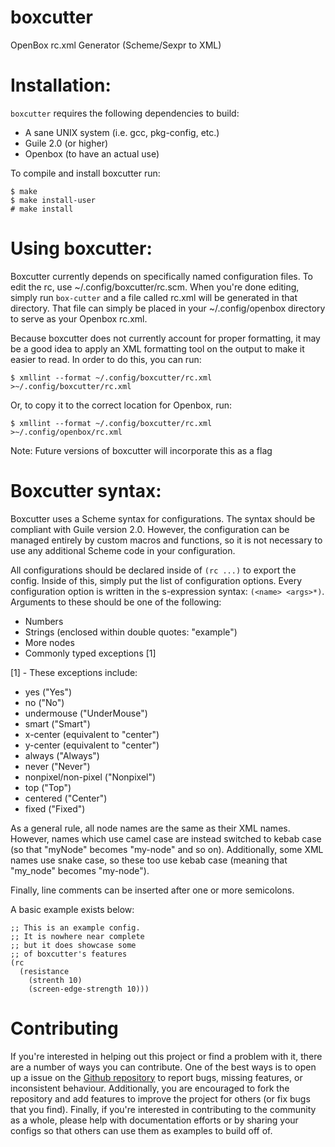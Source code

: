 # boxcutter
OpenBox rc.xml Generator (Scheme/Sexpr to XML)

# Installation:

`boxcutter` requires the following dependencies to build:
* A sane UNIX system (i.e. gcc, pkg-config, etc.)
* Guile 2.0 (or higher)
* Openbox (to have an actual use)

To compile and install boxcutter run:
```
$ make
$ make install-user
# make install
```

# Using boxcutter:

Boxcutter currently depends on specifically named configuration files.
To edit the rc, use ~/.config/boxcutter/rc.scm. When you're done editing,
simply run `box-cutter` and a file called rc.xml will be generated in that
directory. That file can simply be placed in your ~/.config/openbox directory
to serve as your Openbox rc.xml.

Because boxcutter does not currently account for proper formatting, it may be
a good idea to apply an XML formatting tool on the output to make it easier
to read. In order to do this, you can run:
```
$ xmllint --format ~/.config/boxcutter/rc.xml >~/.config/boxcutter/rc.xml
```
Or, to copy it to the correct location for Openbox, run:
```
$ xmllint --format ~/.config/boxcutter/rc.xml >~/.config/openbox/rc.xml
```

Note: Future versions of boxcutter will incorporate this as a flag

# Boxcutter syntax:

Boxcutter uses a Scheme syntax for configurations. The syntax should be compliant
with Guile version 2.0. However, the configuration can be managed entirely by
custom macros and functions, so it is not necessary to use any additional Scheme
code in your configuration.

All configurations should be declared inside of `(rc ...)` to export the config.
Inside of this, simply put the list of configuration options. Every configuration
option is written in the s-expression syntax: `(<name> <args>*)`. Arguments to
these should be one of the following:

* Numbers
* Strings (enclosed within double quotes: "example")
* More nodes
* Commonly typed exceptions [1]

[1] - These exceptions include:

* yes ("Yes")
* no ("No")
* undermouse ("UnderMouse")
* smart ("Smart")
* x-center (equivalent to "<x>center</x>")
* y-center (equivalent to "<y>center</y>")
* always ("Always")
* never ("Never")
* nonpixel/non-pixel ("Nonpixel")
* top ("Top")
* centered ("Center")
* fixed ("Fixed")

As a general rule, all node names are the same as their XML names. However, names
which use camel case are instead switched to kebab case (so that "myNode" becomes
"my-node" and so on). Additionally, some XML names use snake case, so these too
use kebab case (meaning that "my_node" becomes "my-node").

Finally, line comments can be inserted after one or more semicolons.

A basic example exists below:

```
;; This is an example config.
;; It is nowhere near complete
;; but it does showcase some
;; of boxcutter's features
(rc
  (resistance
    (strenth 10)
    (screen-edge-strength 10)))
```

# Contributing

If you're interested in helping out this project or find a problem with it, there
are a number of ways you can contribute. One of the best ways is to open up a
issue on the [Github repository](https://github.com/nv-vn/boxcutter/issues) to
report bugs, missing features, or inconsistent behaviour. Additionally, you are
encouraged to fork the repository and add features to improve the project for
others (or fix bugs that you find). Finally, if you're interested in contributing
to the community as a whole, please help with documentation efforts or by sharing
your configs so that others can use them as examples to build off of.
